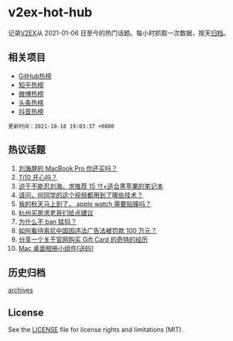 # v2ex-hot-hub

 记录[V2EX](https://www.v2ex.com/)从 2021-01-06 日至今的热门话题。每小时抓取一次数据，按天[归档](archives)。
 
 ## 相关项目

- [GitHub热榜](https://github.com/snaildev/github-hot-hub)
- [知乎热榜](https://github.com/snaildev/zhihu-hot-hub)
- [微博热榜](https://github.com/snaildev/weibo-hot-hub)
- [头条热榜](https://github.com/snaildev/toutiao-hot-hub)
- [抖音热榜](https://github.com/snaildev/douyin-hot-hub)


 `更新时间：2021-10-18 19:03:37 +0800`

## 热议话题

1. [刘海屏的 MacBook Pro 你还买吗？](https://www.v2ex.com/t/808438)
1. [Ti10 开心吗？](https://www.v2ex.com/t/808415)
1. [迫于不能忍刘海，求推荐 15 寸+适合黑苹果的笔记本](https://www.v2ex.com/t/808439)
1. [请问，何同学的这个视频都用到了哪些技术？](https://www.v2ex.com/t/808412)
1. [我的秋天马上到了， apple watch 需要贴膜吗？](https://www.v2ex.com/t/808435)
1. [杭州买房求老哥们给点建议](https://www.v2ex.com/t/808481)
1. [为什么不 ban 猛犸？](https://www.v2ex.com/t/808441)
1. [如何看待索尼中国因违法广告法被罚款 100 万元？](https://www.v2ex.com/t/808568)
1. [分享一个关于官网购买 Gift Card 的奇特的经历](https://www.v2ex.com/t/808408)
1. [Mac 桌面相册小组件[送码]](https://www.v2ex.com/t/808492)

## 历史归档

[archives](archives)

## License

See the [LICENSE](LICENSE) file for license rights and limitations (MIT).

